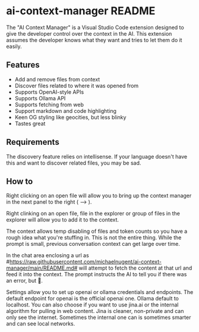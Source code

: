 # ai-context-manager README

The "AI Context Manager" is a Visual Studio Code extension designed to give the developer control over the context in the AI. This extension assumes the developer knows what they want and tries to let them do it easily.

## Features

* Add and remove files from context
* Discover files related to where it was opened from
* Supports OpenAI-style APIs
* Supports Ollama API
* Supports fetching from web
* Support markdown and code highlighting
* Keen OG styling like geocities, but less blinky
* Tastes great

## Requirements

The discovery feature relies on intellisense.  If your language doesn't have
this and want to discover related files, you may be sad.

## How to

Right clicking on an open file will allow you to bring up the context manager in the next panel to the right ( --> ).

Right clinking on an open file, file in the explorer or group of files in the explorer will allow you to add it to the context.

The context allows temp disabling of files and token counts so you have a rough idea what you're stuffing in.  This is not the entire thing.  While the prompt is small, previous conversation context can get large over time.

In the chat area enclosing a url as #https://raw.githubusercontent.com/michaelnugent/ai-context-manager/main/README.md# will attempt to fetch the content at that url and feed it into the context. The prompt instructs the AI to tell you if there was an error, but 🤷.

Settings allow you to set up openai or ollama credentials and endpoints.  The default endpoint for openai is the official openai one. Ollama default to localhost.  You can also choose if you want to use jina.ai or the internal algorithm for pulling in web content.  Jina is cleaner,  non-private and can only see the internet. Sometimes the internal one can is sometimes smarter and can see local networks.
